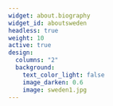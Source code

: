 ```yaml
---
widget: about.biography
widget_id: aboutsweden
headless: true
weight: 10
active: true
design:
  columns: "2"
  background:
    text_color_light: false
    image_darken: 0.6
    image: sweden1.jpg
---
```

